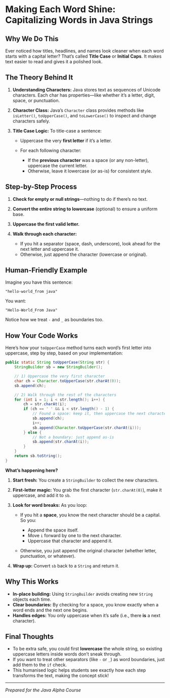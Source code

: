 # Making Each Word Shine: Capitalizing Words in Java Strings

## Why We Do This

Ever noticed how titles, headlines, and names look cleaner when each word starts with a capital letter? That’s called **Title Case** or **Initial Caps**. It makes text easier to read and gives it a polished look.

## The Theory Behind It

1. **Understanding Characters:** Java stores text as sequences of Unicode characters. Each char has properties—like whether it’s a letter, digit, space, or punctuation.
2. **Character Class:** Java’s `Character` class provides methods like `isLetter()`, `toUpperCase()`, and `toLowerCase()` to inspect and change characters safely.
3. **Title Case Logic:** To title-case a sentence:

   - Uppercase the very **first letter** if it’s a letter.
   - For each following character:

     - If the **previous character** was a space (or any non-letter), uppercase the current letter.
     - Otherwise, leave it lowercase (or as-is) for consistent style.

## Step-by-Step Process

1. **Check for empty or null strings**—nothing to do if there’s no text.
2. **Convert the entire string to lowercase** (optional) to ensure a uniform base.
3. **Uppercase the first valid letter.**
4. **Walk through each character:**

   - If you hit a separator (space, dash, underscore), look ahead for the next letter and uppercase it.
   - Otherwise, just append the character (lowercase or original).

## Human-Friendly Example

Imagine you have this sentence:

```
"hello-world_from java"
```

You want:

```
"Hello-World_From Java"
```

Notice how we treat `-` and `_` as boundaries too.

## How Your Code Works

Here’s how your `toUpperCase` method turns each word’s first letter into uppercase, step by step, based on your implementation:

```java
public static String toUpperCase(String str) {
    StringBuilder sb = new StringBuilder();

    // 1) Uppercase the very first character
    char ch = Character.toUpperCase(str.charAt(0));
    sb.append(ch);

    // 2) Walk through the rest of the characters
    for (int i = 1; i < str.length(); i++) {
        ch = str.charAt(i);
        if (ch == ' ' && i < str.length() - 1) {
            // Found a space: keep it, then uppercase the next character
            sb.append(ch);
            i++;
            sb.append(Character.toUpperCase(str.charAt(i)));
        } else {
            // Not a boundary: just append as-is
            sb.append(str.charAt(i));
        }
    }
    return sb.toString();
}
```

**What’s happening here?**

1. **Start fresh:** You create a `StringBuilder` to collect the new characters.
2. **First-letter magic:** You grab the first character (`str.charAt(0)`), make it uppercase, and add it to `sb`.
3. **Look for word breaks:** As you loop:

   - If you hit a **space**, you know the next character should be a capital. So you:

     - Append the space itself.
     - Move `i` forward by one to the next character.
     - Uppercase that character and append it.

   - Otherwise, you just append the original character (whether letter, punctuation, or whatever).

4. **Wrap up:** Convert `sb` back to a `String` and return it.

## Why This Works

- **In-place building:** Using `StringBuilder` avoids creating new `String` objects each time.
- **Clear boundaries:** By checking for a space, you know exactly when a word ends and the next one begins.
- **Handles edges:** You only uppercase when it’s safe (i.e., there **is** a next character).

## Final Thoughts

- To be extra safe, you could first **lowercase** the whole string, so existing uppercase letters inside words don’t sneak through.
- If you want to treat other separators (like `-` or `_`) as word boundaries, just add them to the `if` check.
- This humanised logic helps students see exactly how each step transforms the text, making the concept stick!

---

_Prepared for the Java Alpha Course_
